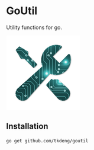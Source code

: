 # GoUtil

Utility functions for go.

[<img src="./assets/icon.png" alt="icon" width="200"/>](./assets/icon.png)

## Installation

```shell
go get github.com/tkdeng/goutil
```
